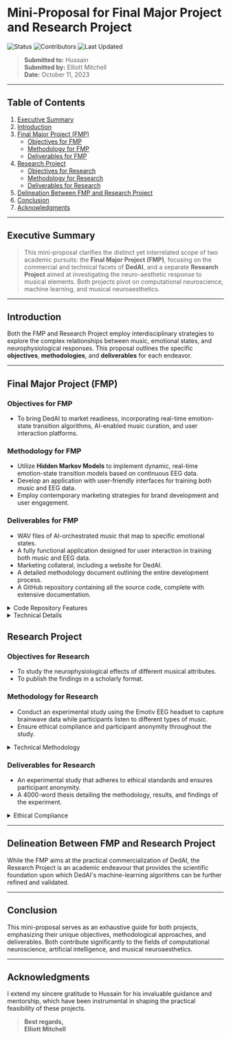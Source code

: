 # Mini-Proposal for Final Major Project and Research Project

![Status](https://img.shields.io/badge/Status-Complete-green)
![Contributors](https://img.shields.io/badge/Contributors-1-blue)
![Last Updated](https://img.shields.io/badge/Last%20Updated-October%2011,%202023-yellowgreen)

> **Submitted to:** Hussain  
> **Submitted by:** Elliott Mitchell  
> **Date:** October 11, 2023

---

## Table of Contents
1. [Executive Summary](#executive-summary)
2. [Introduction](#introduction)
3. [Final Major Project (FMP)](#final-major-project-fmp)
    - [Objectives for FMP](#objectives-for-fmp)
    - [Methodology for FMP](#methodology-for-fmp)
    - [Deliverables for FMP](#deliverables-for-fmp)
4. [Research Project](#research-project)
    - [Objectives for Research](#objectives-for-research)
    - [Methodology for Research](#methodology-for-research)
    - [Deliverables for Research](#deliverables-for-research)
5. [Delineation Between FMP and Research Project](#delineation-between-fmp-and-research-project)
6. [Conclusion](#conclusion)
7. [Acknowledgments](#acknowledgments)


---

## Executive Summary
>This mini-proposal clarifies the distinct yet interrelated scope of two academic pursuits: the **Final Major Project (FMP)**, focusing on the commercial and technical facets of **DedAI**, and a separate **Research Project** aimed at investigating the neuro-aesthetic response to musical elements. Both projects pivot on computational neuroscience, machine learning, and musical neuroaesthetics.

---

## Introduction
Both the FMP and Research Project employ interdisciplinary strategies to explore the complex relationships between music, emotional states, and neurophysiological responses. This proposal outlines the specific **objectives**, **methodologies**, and **deliverables** for each endeavor.

---

## Final Major Project (FMP)
### Objectives for FMP
- To bring DedAI to market readiness, incorporating real-time emotion-state transition algorithms, AI-enabled music curation, and user interaction platforms.

### Methodology for FMP
- Utilize **Hidden Markov Models** to implement dynamic, real-time emotion-state transition models based on continuous EEG data.
- Develop an application with user-friendly interfaces for training both music and EEG data.
- Employ contemporary marketing strategies for brand development and user engagement.

### Deliverables for FMP
- WAV files of AI-orchestrated music that map to specific emotional states.
- A fully functional application designed for user interaction in training both music and EEG data.
- Marketing collateral, including a website for DedAI.
- A detailed methodology document outlining the entire development process.
- A GitHub repository containing all the source code, complete with extensive documentation.

<details>
  <summary>Code Repository Features</summary>
  
  - Well-commented source code
  - README for project overview
  - Contribution guidelines
  - Code of conduct and licensing information
</details>


<details>
  <summary>Technical Details</summary>
  
  ```python
  # Pseudo-code for Hidden Markov Model
  from hmmlearn import hmm
  model = hmm.GaussianHMM(n_components=3)
  model.fit(X)
```
</details>

## Research Project

### Objectives for Research
- To study the neurophysiological effects of different musical attributes.
- To publish the findings in a scholarly format.

### Methodology for Research
- Conduct an experimental study using the Emotiv EEG headset to capture brainwave data while participants listen to different types of music.
- Ensure ethical compliance and participant anonymity throughout the study.

<details>
  <summary>Technical Methodology</summary>
  
  ```python
  # Pseudo-code for EEG Data Analysis
  import mne
  raw = mne.io.read_raw_fif("your_file_here.fif")
  raw.filter(l_freq=1, h_freq=40)
```
</details>

### Deliverables for Research
- An experimental study that adheres to ethical standards and ensures participant anonymity.
- A 4000-word thesis detailing the methodology, results, and findings of the experiment.

<details>
  <summary>Ethical Compliance</summary>
  
  - Comprehensive ethical review protocols
  - Informed consent forms
  - Data anonymization techniques

</details>

---

## Delineation Between FMP and Research Project
While the FMP aims at the practical commercialization of DedAI, the Research Project is an academic endeavour that provides the scientific foundation upon which DedAI's machine-learning algorithms can be further refined and validated.

---

## Conclusion
This mini-proposal serves as an exhaustive guide for both projects, emphasizing their unique objectives, methodological approaches, and deliverables. Both contribute significantly to the fields of computational neuroscience, artificial intelligence, and musical neuroaesthetics.

---

## Acknowledgments
I extend my sincere gratitude to Hussain for his invaluable guidance and mentorship, which have been instrumental in shaping the practical feasibility of these projects.

> **Best regards,  
> Elliott Mitchell**


